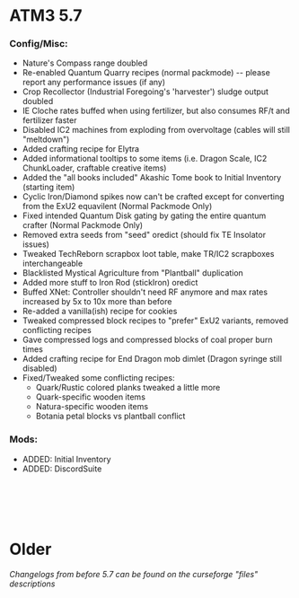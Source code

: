 # ATM3 5.7

### Config/Misc:
+ Nature's Compass range doubled
+ Re-enabled Quantum Quarry recipes (normal packmode) -- please report any performance issues (if any)
+ Crop Recollector (Industrial Foregoing's 'harvester') sludge output doubled
+ IE Cloche rates buffed when using fertilizer, but also consumes RF/t and fertilizer faster
+ Disabled IC2 machines from exploding from overvoltage (cables will still "meltdown")
+ Added crafting recipe for Elytra
+ Added informational tooltips to some items (i.e. Dragon Scale, IC2 ChunkLoader, craftable creative items)
+ Added the "all books included" Akashic Tome book to Initial Inventory (starting item)
+ Cyclic Iron/Diamond spikes now can't be crafted except for converting from the ExU2 equavilent (Normal Packmode Only)
+ Fixed intended Quantum Disk gating by gating the entire quantum crafter (Normal Packmode Only)
+ Removed extra seeds from "seed" oredict (should fix TE Insolator issues)
+ Tweaked TechReborn scrapbox loot table, make TR/IC2 scrapboxes interchangeable
+ Blacklisted Mystical Agriculture from "Plantball" duplication
+ Added more stuff to Iron Rod (stickIron) oredict
+ Buffed XNet: Controller shouldn't need RF anymore and max rates increased by 5x to 10x more than before
+ Re-added a vanilla(ish) recipe for cookies
+ Tweaked compressed block recipes to "prefer" ExU2 variants, removed conflicting recipes
+ Gave compressed logs and compressed blocks of coal proper burn times
+ Added crafting recipe for End Dragon mob dimlet (Dragon syringe still disabled)
+ Fixed/Tweaked some conflicting recipes:
	+ Quark/Rustic colored planks tweaked a little more
	+ Quark-specific wooden items
	+ Natura-specific wooden items
	+ Botania petal blocks vs plantball conflict
	

### Mods:
+ ADDED: Initial Inventory
+ ADDED: DiscordSuite

  
  
  
<br/><br/>
---
# Older

*Changelogs from before 5.7 can be found on the curseforge "files" descriptions*
